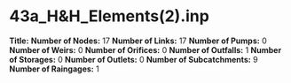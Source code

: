 # 43a_H&H_Elements(2).inp
**Title:** 
**Number of Nodes:** 17
**Number of Links:** 17
**Number of Pumps:** 0
**Number of Weirs:** 0
**Number of Orifices:** 0
**Number of Outfalls:** 1
**Number of Storages:** 0
**Number of Outlets:** 0
**Number of Subcatchments:** 9
**Number of Raingages:** 1
